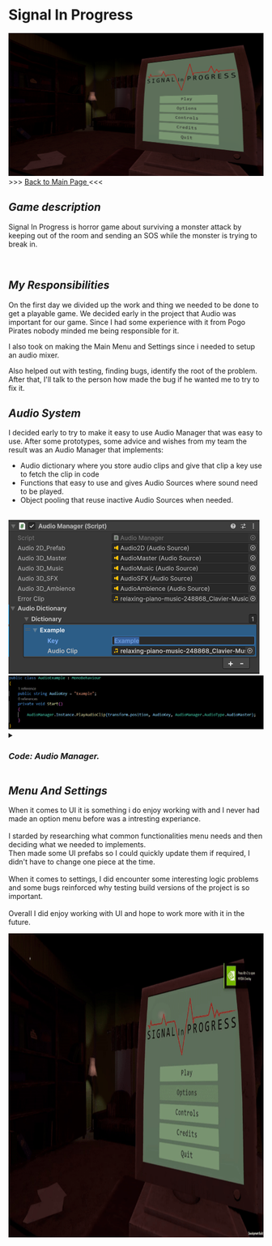<h1> Signal In Progress </h1>
    <img src="Images/Signal In Progress Menu.png"
    <h3> >>> <a href="https://github.com/Erik2333/Resume_ErikBerglund/blob/main/README.md"> Back to Main Page </a> <<<  <h3> 
    <h2> <em> Game description </em> </h2>
        <p> 
            Signal In Progress is horror game about surviving a monster attack by keeping out of the room and sending an SOS while the monster is trying to break in.
        </p>
        <br>
    <h2> <em> My Responsibilities </em> </h2>
        <p>
            On the first day we divided up the work and thing we needed to be done to get a playable game.
            We decided early in the project that Audio was important for our game. Since I had some experience with it from Pogo Pirates nobody minded me being responsible for it.
        </p>
        <p> I also took on making the Main Menu and Settings since i needed to setup an audio mixer. </p>
        <p> Also helped out with testing, finding bugs, identify the root of the problem. After that, I'll talk to the person how made the bug if he wanted me to try to fix it. </p>
    <h2> <em> Audio System </em> </h2>
        <p> 
            I decided early to try to make it easy to use Audio Manager that was easy to use. After some prototypes, some advice and wishes from my team the result was an Audio Manager that implements: <br>
            <ul>
            <li> Audio dictionary where you store audio clips and give that clip a key use to fetch the clip in code </li>
            <li> Functions that easy to use and gives Audio Sources where sound need to be played. </li>
            <li> Object pooling that reuse inactive Audio Sources when needed. </li>
            </ul>
        </p> <br>
        <img src="Images/AudioManager.png" >
        <img src="Images/AudioExample.png" >
    <details>
        <summary><h3><em> Code: Audio Manager. </em></h3></summary>
  
```csharp
using System;
using System.Collections;
using System.Collections.Generic;
using UnityEngine;

public class AudioManager : MonoBehaviour
{
    public enum AudioType
    {
        Audio2D,
        AudioMaster,
        AudioMusic,
        AudioSFX,
        AudioAmbience
    }

    public static AudioManager Instance { get; private set; }
    private readonly Queue<AudioSource> audioPool = new();
    private byte poolLimit = 20;
    public AudioSource audio2D_Prefab, audio3D_Master, audio3D_Music, audio3D_SFX, audio3D_Ambience;
    public AudioClip errorClip;

    // Custom class to set Key and Value in Inspector.
    public AudioDictionary audioDictionary;

    private void Awake()
    {
        if (Instance == null)
        {
            Instance = this;
        }
        else
        {
            Destroy(gameObject);
        }
    }
    
    public AudioClip GetAudioClip(string audioDictionaryKey)
    {
        audioDictionary.ToDictionary().TryGetValue(audioDictionaryKey.ToLower(), out AudioClip audioClip);

        if (audioClip != null)
        {
            return audioClip;
        }
        else
        {
            Debug.LogError($"No clip found with Key: {audioDictionaryKey}. Did you add it to the Audio Manager?");
            return errorClip;
        }
    }

    AudioSource GetPrefab(AudioType audioSourcePrefab)
    {
        switch (audioSourcePrefab)
        {
            case AudioType.Audio2D: return audio2D_Prefab;
            case AudioType.AudioMaster: return audio3D_Master;
            case AudioType.AudioMusic: return audio3D_Music;
            case AudioType.AudioSFX: return audio3D_SFX;
            case AudioType.AudioAmbience: return audio3D_Ambience;
            default:
                Debug.LogError($"audioSourcePrefab not found. Default to {audio3D_Master}");
                return audio3D_Master;
        }
    }

    public void PlayAudioClip(Vector3 spawnPosition, string audioDictionaryKey, AudioType audioSourcePrefab = AudioType.AudioSFX, float volume = 1, float pitch = 1)
    {
        AudioClip clip = GetAudioClip(audioDictionaryKey);
        AudioSource audioSource = GetFormPool(GetPrefab(audioSourcePrefab), spawnPosition, true, clip.length);
        audioSource.clip = clip;
        audioSource.name += $" ({audioDictionaryKey})";
        audioSource.volume = volume;
        audioSource.pitch = pitch;
        audioSource.Play();
    }
    
    public AudioSource GetAudioSource(Vector3 spawnPosition, string audioDictionaryKey, AudioType audioSourcePrefab = AudioType.AudioSFX, float volume = 1, float pitch = 1)
    {
        AudioClip clip = GetAudioClip(audioDictionaryKey);
        AudioSource audioSource = GetFormPool(GetPrefab(audioSourcePrefab), spawnPosition, false, clip.length);
        audioSource.clip = clip;
        audioSource.volume = volume;
        audioSource.pitch = pitch;

        return audioSource;
    }

    AudioSource GetFormPool(AudioSource audioSource, Vector3 spawnPosition, bool oneShot, float clipLength)
    {
        AudioSource poolObj;


        if (audioPool.Count != 0)
        {
            poolObj = audioPool.Dequeue();
            poolObj.name = audioSource.name;
            poolObj.transform.SetParent(null);
            poolObj.transform.position = spawnPosition;
            poolObj.gameObject.SetActive(true);
        }
        else
        {
            poolObj = Instantiate(audioSource, spawnPosition, Quaternion.identity);
            poolObj.name = audioSource.name;
        }

        if (oneShot == true)
            StartCoroutine(ReturnToPool(poolObj, clipLength));

        return poolObj;
        
    }

    IEnumerator ReturnToPool(AudioSource audioSource, float time)
    {
        yield return new WaitForSeconds(time);

        ReturnAudio(audioSource);
    }

    public void ReturnAudio(AudioSource audioSource)
    {
        if (audioPool.Count < poolLimit)
        {
            audioSource.Stop();
            audioSource.gameObject.SetActive(false);
            audioSource.transform.SetParent(gameObject.transform, false);
            audioPool.Enqueue(audioSource);
        }
        else
            Destroy(audioSource);
    }
}

[Serializable]
public class AudioDictionary
{
    [SerializeField]
    DictionaryItem[] dictionary;

    public Dictionary<string, AudioClip> ToDictionary()
    {
        Dictionary<string, AudioClip> newDict = new();

        foreach (DictionaryItem item in dictionary)
        {
            newDict.Add(item.key.ToLower(), item.audioClip);
        }

        return newDict;
    }
}

[Serializable]
public class DictionaryItem
{
    [SerializeField]
    public string key;

    [SerializeField]
    public AudioClip audioClip;
}

```

</details>

<h2> <em> Menu And Settings </em> </h2>
        <p> 
            When it comes to UI it is something i do enjoy working with and I never had made an option menu before was a intresting experiance. <br>
            <br>
            I starded by researching what common functionalities menu needs and then deciding what we needed to implements. <br>
            Then made some UI prefabs so I could quickly update them if required, I didn't have to change one piece at the time. <br>
            <br>
            When it comes to settings, I did encounter some interesting logic problems and some bugs reinforced why testing build versions of the project is so important. <br>
            <br>
            Overall I did enjoy working with UI and hope to work more with it in the future.
        </p>
<img width="800" height="600" src="Images/LongVideo-ezgif.com-video-to-gif-converter.gif" style="max-width: 100%; display: inline-block;" data-target="animated-image.originalImage">


